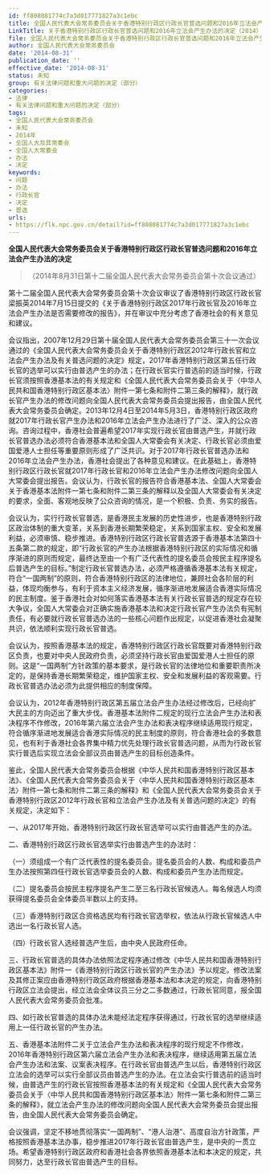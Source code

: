 ```yaml
---
id: ff808081774c7a3d017771827a3c1ebc
title: 全国人民代表大会常务委员会关于香港特别行政区行政长官普选问题和2016年立法会产生办法的决定
LinkTitle: 关于香港特别行政区行政长官普选问题和2016年立法会产生办法的决定（2014）
file: 全国人民代表大会常务委员会关于香港特别行政区行政长官普选问题和2016年立法会产生办法的决定_ff808081774c7a3d017771827a3c1ebc.docx
author: 全国人民代表大会常务委员会
date: '2014-08-31'
publication_date: ''
effective_date: '2014-08-31'
status: 未知
group: 有关法律问题和重大问题的决定（部分）
categories:
- 法律
- 有关法律问题和重大问题的决定（部分）
tags:
- 全国人民代表大会常务委员会
- 未知
- 2014年
- 全国人大及其常委会
- 全国人大常委会
- 办法
- 决定
keywords:
- 问题
- 办法
- 行政长官
- 决定
- 普选
urls:
- https://flk.npc.gov.cn/detail?id=ff808081774c7a3d017771827a3c1ebc
---
```


**全国人民代表大会常务委员会关于香港特别行政区行政长官普选问题和2016年立法会产生办法的决定**

> （2014年8月31日第十二届全国人民代表大会常务委员会第十次会议通过）

第十二届全国人民代表大会常务委员会第十次会议审议了香港特别行政区行政长官梁振英2014年7月15日提交的《关于香港特别行政区2017年行政长官及2016年立法会产生办法是否需要修改的报告》，并在审议中充分考虑了香港社会的有关意见和建议。

会议指出，2007年12月29日第十届全国人民代表大会常务委员会第三十一次会议通过的《全国人民代表大会常务委员会关于香港特别行政区2012年行政长官和立法会产生办法及有关普选问题的决定》规定，2017年香港特别行政区第五任行政长官的选举可以实行由普选产生的办法；在行政长官实行普选前的适当时候，行政长官须按照香港基本法的有关规定和《全国人民代表大会常务委员会关于〈中华人民共和国香港特别行政区基本法〉附件一第七条和附件二第三条的解释》，就行政长官产生办法的修改问题向全国人民代表大会常务委员会提出报告，由全国人民代表大会常务委员会确定。2013年12月4日至2014年5月3日，香港特别行政区政府就2017年行政长官产生办法和2016年立法会产生办法进行了广泛、深入的公众咨询。咨询过程中，香港社会普遍希望2017年实现行政长官由普选产生，并就行政长官普选办法必须符合香港基本法和全国人大常委会有关决定、行政长官必须由爱国爱港人士担任等重要原则形成了广泛共识。对于2017年行政长官普选办法和2016年立法会产生办法，香港社会提出了各种意见和建议。在此基础上，香港特别行政区行政长官就2017年行政长官和2016年立法会产生办法修改问题向全国人大常委会提出报告。会议认为，行政长官的报告符合香港基本法、全国人大常委会关于香港基本法附件一第七条和附件二第三条的解释以及全国人大常委会有关决定的要求，全面、客观地反映了公众咨询的情况，是一个积极、负责、务实的报告。

会议认为，实行行政长官普选，是香港民主发展的历史性进步，也是香港特别行政区政治体制的重大变革，关系到香港长期繁荣稳定，关系到国家主权、安全和发展利益，必须审慎、稳步推进。香港特别行政区行政长官普选源于香港基本法第四十五条第二款的规定，即“行政长官的产生办法根据香港特别行政区的实际情况和循序渐进的原则而规定，最终达至由一个有广泛代表性的提名委员会按民主程序提名后普选产生的目标。”制定行政长官普选办法，必须严格遵循香港基本法有关规定，符合“一国两制”的原则，符合香港特别行政区的法律地位，兼顾社会各阶层的利益，体现均衡参与，有利于资本主义经济发展，循序渐进地发展适合香港实际情况的民主制度。鉴于香港社会对如何落实香港基本法有关行政长官普选的规定存在较大争议，全国人大常委会对正确实施香港基本法和决定行政长官产生办法负有宪制责任，有必要就行政长官普选办法的一些核心问题作出规定，以促进香港社会凝聚共识，依法顺利实现行政长官普选。

会议认为，按照香港基本法的规定，香港特别行政区行政长官既要对香港特别行政区负责，也要对中央人民政府负责，必须坚持行政长官由爱国爱港人士担任的原则。这是“一国两制”方针政策的基本要求，是行政长官的法律地位和重要职责所决定的，是保持香港长期繁荣稳定，维护国家主权、安全和发展利益的客观需要。行政长官普选办法必须为此提供相应的制度保障。

会议认为，2012年香港特别行政区第五届立法会产生办法经过修改后，已经向扩大民主的方向迈出了重大步伐。香港基本法附件二规定的现行立法会产生办法和表决程序不作修改，2016年第六届立法会产生办法和表决程序继续适用现行规定，符合循序渐进地发展适合香港实际情况的民主制度的原则，符合香港社会的多数意见，也有利于香港社会各界集中精力优先处理行政长官普选问题，从而为行政长官实行普选后实现立法会全部议员由普选产生的目标创造条件。

鉴此，全国人民代表大会常务委员会根据《中华人民共和国香港特别行政区基本法》、《全国人民代表大会常务委员会关于〈中华人民共和国香港特别行政区基本法〉附件一第七条和附件二第三条的解释》和《全国人民代表大会常务委员会关于香港特别行政区2012年行政长官和立法会产生办法及有关普选问题的决定》的有关规定，决定如下：

一、从2017年开始，香港特别行政区行政长官选举可以实行由普选产生的办法。

二、香港特别行政区行政长官选举实行由普选产生的办法时：

（一）须组成一个有广泛代表性的提名委员会。提名委员会的人数、构成和委员产生办法按照第四任行政长官选举委员会的人数、构成和委员产生办法而规定。

（二）提名委员会按民主程序提名产生二至三名行政长官候选人。每名候选人均须获得提名委员会全体委员半数以上的支持。

（三）香港特别行政区合资格选民均有行政长官选举权，依法从行政长官候选人中选出一名行政长官人选。

（四）行政长官人选经普选产生后，由中央人民政府任命。

三、行政长官普选的具体办法依照法定程序通过修改《中华人民共和国香港特别行政区基本法》附件一《香港特别行政区行政长官的产生办法》予以规定。修改法案及其修正案应由香港特别行政区政府根据香港基本法和本决定的规定，向香港特别行政区立法会提出，经立法会全体议员三分之二多数通过，行政长官同意，报全国人民代表大会常务委员会批准。

四、如行政长官普选的具体办法未能经法定程序获得通过，行政长官的选举继续适用上一任行政长官的产生办法。

五、香港基本法附件二关于立法会产生办法和表决程序的现行规定不作修改，2016年香港特别行政区第六届立法会产生办法和表决程序，继续适用第五届立法会产生办法和法案、议案表决程序。在行政长官由普选产生以后，香港特别行政区立法会的选举可以实行全部议员由普选产生的办法。在立法会实行普选前的适当时候，由普选产生的行政长官按照香港基本法的有关规定和《全国人民代表大会常务委员会关于〈中华人民共和国香港特别行政区基本法〉附件一第七条和附件二第三条的解释》，就立法会产生办法的修改问题向全国人民代表大会常务委员会提出报告，由全国人民代表大会常务委员会确定。

会议强调，坚定不移地贯彻落实“一国两制”、“港人治港”、高度自治方针政策，严格按照香港基本法办事，稳步推进2017年行政长官由普选产生，是中央的一贯立场。希望香港特别行政区政府和香港社会各界依照香港基本法和本决定的规定，共同努力，达至行政长官由普选产生的目标。
